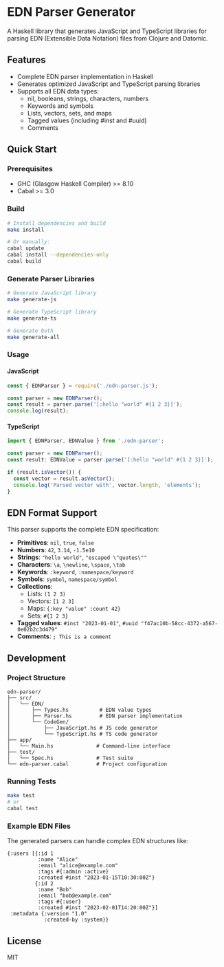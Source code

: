 # EDN Parser Generator

A Haskell library that generates JavaScript and TypeScript libraries for parsing EDN (Extensible Data Notation) files from Clojure and Datomic.

## Features

- Complete EDN parser implementation in Haskell
- Generates optimized JavaScript and TypeScript parsing libraries
- Supports all EDN data types:
  - nil, booleans, strings, characters, numbers
  - Keywords and symbols
  - Lists, vectors, sets, and maps
  - Tagged values (including #inst and #uuid)
  - Comments

## Quick Start

### Prerequisites

- GHC (Glasgow Haskell Compiler) >= 8.10
- Cabal >= 3.0

### Build

```bash
# Install dependencies and build
make install

# Or manually:
cabal update
cabal install --dependencies-only
cabal build
```

### Generate Parser Libraries

```bash
# Generate JavaScript library
make generate-js

# Generate TypeScript library  
make generate-ts

# Generate both
make generate-all
```

### Usage

#### JavaScript

```javascript
const { EDNParser } = require('./edn-parser.js');

const parser = new EDNParser();
const result = parser.parse('[:hello "world" #{1 2 3}]');
console.log(result);
```

#### TypeScript

```typescript
import { EDNParser, EDNValue } from './edn-parser';

const parser = new EDNParser();
const result: EDNValue = parser.parse('[:hello "world" #{1 2 3}]');

if (result.isVector()) {
  const vector = result.asVector();
  console.log('Parsed vector with', vector.length, 'elements');
}
```

## EDN Format Support

This parser supports the complete EDN specification:

- **Primitives**: `nil`, `true`, `false`
- **Numbers**: `42`, `3.14`, `-1.5e10`
- **Strings**: `"hello world"`, `"escaped \"quotes\""`
- **Characters**: `\a`, `\newline`, `\space`, `\tab`
- **Keywords**: `:keyword`, `:namespace/keyword`
- **Symbols**: `symbol`, `namespace/symbol`
- **Collections**:
  - Lists: `(1 2 3)`
  - Vectors: `[1 2 3]`
  - Maps: `{:key "value" :count 42}`
  - Sets: `#{1 2 3}`
- **Tagged values**: `#inst "2023-01-01"`, `#uuid "f47ac10b-58cc-4372-a567-0e02b2c3d479"`
- **Comments**: `; This is a comment`

## Development

### Project Structure

```
edn-parser/
├── src/
│   └── EDN/
│       ├── Types.hs          # EDN value types
│       ├── Parser.hs         # EDN parser implementation
│       └── CodeGen/
│           ├── JavaScript.hs # JS code generator
│           └── TypeScript.hs # TS code generator
├── app/
│   └── Main.hs              # Command-line interface
├── test/
│   └── Spec.hs              # Test suite
└── edn-parser.cabal         # Project configuration
```

### Running Tests

```bash
make test
# or
cabal test
```

### Example EDN Files

The generated parsers can handle complex EDN structures like:

```edn
{:users [{:id 1
          :name "Alice"
          :email "alice@example.com"
          :tags #{:admin :active}
          :created #inst "2023-01-15T10:30:00Z"}
         {:id 2
          :name "Bob" 
          :email "bob@example.com"
          :tags #{:user}
          :created #inst "2023-02-01T14:20:00Z"}]
 :metadata {:version "1.0"
            :created-by :system}}
```

## License

MIT